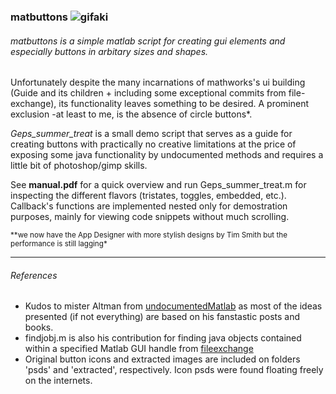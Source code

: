 ### matbuttons ![gifaki](https://cloud.githubusercontent.com/assets/8236909/9156386/04045dd4-3ee1-11e5-997c-cabf10500485.gif)

###### matbuttons is a simple matlab script for creating gui elements and especially buttons in arbitary sizes and shapes.

Unfortunately despite the many incarnations of mathworks's ui building (Guide and its children + including some exceptional commits from file-exchange), its functionality leaves something to be desired. A prominent exclusion -at least to me, is the absence of circle buttons*.

*Geps_summer_treat* is a small demo script that serves as a guide for creating buttons with practically no creative limitations at the price of exposing some java functionality by undocumented methods and requires a little bit of photoshop/gimp skills. 

See **manual.pdf** for a quick overview and run Geps_summer_treat.m for inspecting the different flavors (tristates, toggles, embedded, etc.). Callback's functions are implemented nested only for demostration purposes, mainly for viewing code snippets without much scrolling. 

<sub>
**we now have the App Designer with more stylish designs by Tim Smith but the performance is still lagging*
</sub>

---

###### References

* Kudos to mister Altman from [undocumentedMatlab](http://undocumentedmatlab.com) as most of the ideas presented (if not everything) are based on his fanstastic posts and books.
* findjobj.m is also his contribution for finding java objects contained within a specified Matlab GUI handle from [fileexchange](http://www.mathworks.com/matlabcentral/fileexchange/14317-findjobj-find-java-handles-of-matlab-graphic-objects)
* Original button icons and extracted images are included on folders 'psds' and 'extracted', respectively. Icon psds were found floating freely on the internets.
